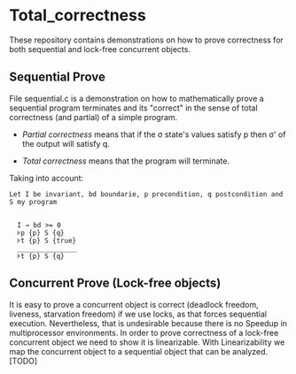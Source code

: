 # Total_correctness

These repository contains demonstrations on how to prove correctness for both sequential and lock-free concurrent objects.

## Sequential Prove

File sequential.c is a demonstration on how to mathematically prove a sequential program terminates and its "correct" in the sense of
total correctness (and partial) of a simple program.

* _Partial correctness_ means that if the σ state's values satisfy p then σ' of the output will satisfy q.

* _Total correctness_ means that the program will terminate.

Taking into account:

```
Let I be invariant, bd boundarie, p precondition, q postcondition and S my program


  I → bd >= 0
  ⊧p {p} S {q}
  ⊧t {p} S {true}
  _______________
  ⊧t {p} S {q}
```

## Concurrent Prove (Lock-free objects)

It is easy to prove a concurrent object is correct (deadlock freedom, liveness, starvation freedom) if we use locks, as that forces sequential execution. Nevertheless, that is undesirable because there is no Speedup in multiprocessor environments. In order to prove correctness of a lock-free concurrent object we need to show it is linearizable. With Linearizability we map the concurrent object to a sequential object that can be analyzed.
[TODO]
